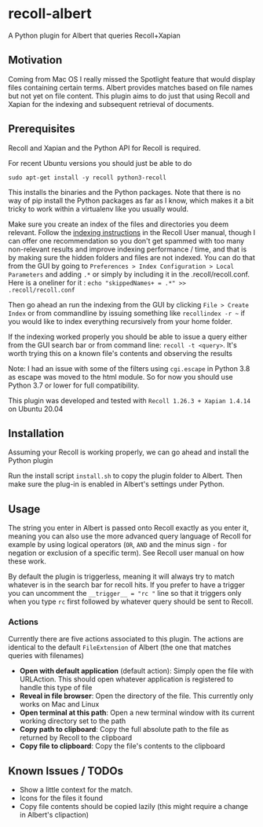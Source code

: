 # recoll-albert
A Python plugin for Albert that queries Recoll+Xapian

## Motivation
Coming from Mac OS I really missed the Spotlight feature that would display files containing certain terms. 
Albert provides matches based on file names but not yet on file content. This plugin aims to do just that using 
Recoll and Xapian for the indexing and subsequent retrieval of documents.

## Prerequisites

Recoll and Xapian and the Python API for Recoll is required.

For recent Ubuntu versions you should just be able to do
 
`sudo apt-get install -y recoll python3-recoll`

This installs the binaries and the Python packages. Note that there is no way of pip install the Python packages as far as I know, which
makes it a bit tricky to work within a virtualenv like you usually would.

Make sure you create an index of the files and directories you deem relevant. 
Follow the [indexing instructions](https://www.lesbonscomptes.com/recoll/usermanual/usermanual.html#RCL.INDEXING) 
in the Recoll User manual, though I can offer one recommendation so you don't get spammed with too many non-relevant 
results and improve indexing performance / time, and that is by making sure the hidden folders and files are not indexed.
You can do that from the GUI by going to `Preferences > Index Configuration > Local Parameters` and adding `.*` or simply
by including it in the .recoll/recoll.conf. Here is a oneliner for it : `echo "skippedNames+ = .*" >> .recoll/recoll.conf` 

Then go ahead an run the indexing from the GUI by clicking `File > Create Index` or from commandline by issuing something like 
`recollindex -r ~` if you would like to index everything recursively from your home folder.

If the indexing worked properly you should be able to issue a query either from the GUI search bar or 
from command line: `recoll -t <query>`. It's worth trying this on a known file's contents and observing the results

Note: I had an issue with some of the filters using `cgi.escape` in Python 3.8 as escape was moved to the html module. So for now you should use Python 3.7 or lower for full compatibility.

This plugin was developed and tested with `Recoll 1.26.3 + Xapian 1.4.14` on Ubuntu 20.04

## Installation

Assuming your Recoll is working properly, we can go ahead and install the Python plugin

Run the install script `install.sh` to copy the plugin folder to Albert. Then make sure the plug-in is enabled in Albert's
settings under Python.

## Usage

The string you enter in Albert is passed onto Recoll exactly as you enter it, meaning you can also use the more 
advanced query language of Recoll for example by using logical operators (`OR`, `AND` and the minus sign `-` for negation 
or exclusion of a specific term). See Recoll user manual on how these work.

By default the plugin is triggerless, meaning it will always try to match whatever is in the search bar for recoll hits.
If you prefer to have a trigger you can uncomment the `__trigger__ = "rc "` line so that it triggers only when you type 
`rc` first followed by whatever query should be sent to Recoll.

### Actions

Currently there are five actions associated to this plugin. The actions are identical to the default `FileExtension` 
of Albert (the one that matches queries with filenames)

* **Open with default application** (default action): Simply open the file with URLAction. This should open whatever application is registered 
to handle this type of file
* **Reveal in file browser**: Open the directory of the file. This currently only works on Mac and Linux
* **Open terminal at this path**: Open a new terminal window with its current working directory set to the path
* **Copy path to clipboard**: Copy the full absolute path to the file as returned by Recoll to the clipboard
* **Copy file to clipboard**: Copy the file's contents to the clipboard 

## Known Issues / TODOs

* Show a little context for the match.
* Icons for the files it found
* Copy file contents should be copied lazily (this might require a change in Albert's clipaction)






